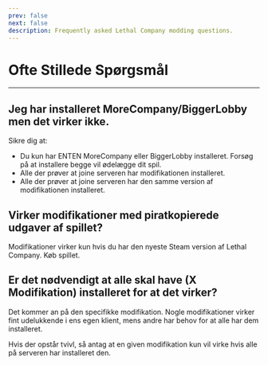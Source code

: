 ```yaml
---
prev: false
next: false
description: Frequently asked Lethal Company modding questions.
---
```


# Ofte Stillede Spørgsmål

***

## Jeg har installeret MoreCompany/BiggerLobby men det virker ikke.

Sikre dig at:

- Du kun har ENTEN MoreCompany eller BiggerLobby installeret. Forsøg på at installere begge vil ødelægge dit spil.
- Alle der prøver at joine serveren har modifikationen installeret.
- Alle der prøver at joine serveren har den samme version af modifikationen installeret.

## Virker modifikationer med piratkopierede udgaver af spillet?

Modifikationer virker kun hvis du har den nyeste Steam version af Lethal Company. Køb spillet.

## Er det nødvendigt at alle skal have (X Modifikation) installeret for at det virker?

Det kommer an på den specifikke modifikation. Nogle modifikationer virker fint udelukkende i ens egen klient, mens andre har behov for at alle har dem installeret.

Hvis der opstår tvivl, så antag at en given modifikation kun vil virke hvis alle på serveren har installeret den.
